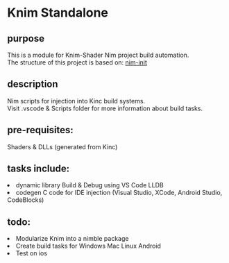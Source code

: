 # Knim Standalone

## purpose
This is a module for Knim-Shader Nim project build automation.<br>
The structure of this project is based on: [nim-init](https://github.com/IbrahimHindawi/nim-init)

## description
Nim scripts for injection into Kinc build systems.<br>
Visit .vscode & Scripts folder for more information about build tasks.

## pre-requisites:
Shaders & DLLs (generated from Kinc)

## tasks include:
<li>dynamic library Build & Debug using VS Code LLDB</li>
<li>codegen C code for IDE injection (Visual Studio, XCode, Android Studio, CodeBlocks)</li>

## todo:
<li>Modularize Knim into a nimble package</li>
<li>Create build tasks for Windows Mac Linux Android</li>
<li>Test on ios</li>
